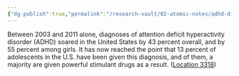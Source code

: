 ```yaml
---
{"dg-publish":true,"permalink":"/research-vault/02-atomic-notes/adhd-diagnoses-have-soared-since-2000/"}
---
```


Between 2003 and 2011 alone, diagnoses of attention deficit hyperactivity disorder (ADHD) soared in the United States by 43 percent overall, and by 55 percent among girls. It has now reached the point that 13 percent of adolescents in the U.S. have been given this diagnosis, and of them, a majority are given powerful stimulant drugs as a result. ([Location 3318](https://readwise.io/to_kindle?action=open&asin=B093G9TS91&location=3318))